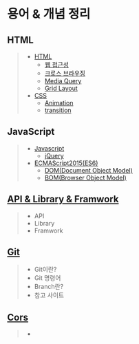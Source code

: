 # 용어 & 개념 정리

## HTML

>- [HTML](01.HTML/learned_01_html.md)
>    - [웹 접근성](01.HTML/learned_03_web_accessibility.md)
>    - [크로스 브라우징](01.HTML/learned_04_cross_browsing.md)
>    - [Media Query](01.HTML/learned_05_media_query.md)
>    - [Grid Layout](https://www.vobour.com/css-%EA%B7%B8%EB%A6%AC%EB%93%9C-%EB%A0%88%EC%9D%B4%EC%95%84%EC%9B%83-%EA%B5%90%EC%B0%A8-%EC%84%B9%EC%85%98-css-grid-layout-%E2%80%94)
> - [CSS](01.HTML/learned_02_css.md)
>      - [Animation](https://poiemaweb.com/css3-animation)
>     - [transition](https://www.codingfactory.net/10953)

## JavaScript

> - [Javascript](02.JavaScript/learned_06_javascript.md)
>   - [jQuery](03.LibraryEtc/learned_11_jQuery.md)
> - [ECMAScript2015(ES6)](02.JavaScript/learned_07_ES6.md)
>   - [DOM(Document Object Model)](02.JavaScript/learned_02_css.md)
>   - [BOM(Browser Object Model)](02.JavaScript/learned_02_css.md)

## [API & Library & Framwork](03.LibraryEtc/learned_08_API.md)

> - API
> - Library
> - Framwork

## [Git](04.Git/learned_16_Git.md)

> - Git이란?
> - Git 명령어
> - Branch란?
> - 참고 사이트

## [Cors]()
> - 